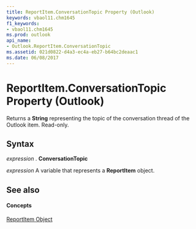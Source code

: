 ```yaml
---
title: ReportItem.ConversationTopic Property (Outlook)
keywords: vbaol11.chm1645
f1_keywords:
- vbaol11.chm1645
ms.prod: outlook
api_name:
- Outlook.ReportItem.ConversationTopic
ms.assetid: 021d0822-d4a3-ec4a-eb27-b64bc2deaac1
ms.date: 06/08/2017
---
```



# ReportItem.ConversationTopic Property (Outlook)

Returns a  **String** representing the topic of the conversation thread of the Outlook item. Read-only.


## Syntax

 _expression_ . **ConversationTopic**

 _expression_ A variable that represents a **ReportItem** object.


## See also


#### Concepts


[ReportItem Object](reportitem-object-outlook.md)

